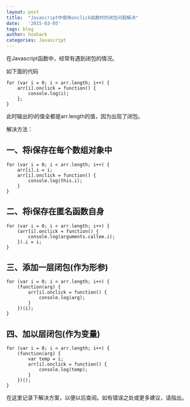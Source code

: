 ```yaml
---
layout: post
title:  "Javascript中使用onclick函数时的闭包问题解决"
date:   '2015-03-05'
tags: blog
author: hoohack
categories: Javascript
---
```


在Javascript函数中，经常有遇到闭包的情况。

如下面的代码

    for (var i = 0; i < arr.length; i++) {
        arr[i].onclick = function() {
            console.log(i);
        };
    }

此时输出的i的值全都是arr.length的值，因为出现了闭包。



解决方法：
## 一、将i保存在每个数组对象中
    
    for (var i = 0; i < arr.length; i++) {
        arr[i].i = i;
        arr[i].onclick = function() {
            console.log(this.i);
        }
    }
    
## 二、将i保存在匿名函数自身
    
    for (var i = 0; i < arr.length; i++) {
        (arr[i].onclick = function() {
            console.log(arguments.callee.i);
        }).i = i;
    }
    
## 三、添加一层闭包(作为形参)

    for (var i = 0; i < arr.length; i++) {
        (function(arg) {
            arr[i].onclick = function() {
                console.log(arg);
            }
        })(i);
    }

## 四、加以层闭包(作为变量)

    for (var i = 0; i < arr.length; i++) {
        (function(arg) {
            var temp = i;
            arr[i].onclick = function() {
                console.log(temp);
            }
        })();
    }
     
在这里记录下解决方案，以便以后查阅。如有错误之处或更多建议，请指出。

